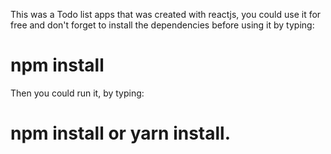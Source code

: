 This was a Todo list apps that was created with reactjs, you could use it for free and don't forget to install the dependencies before using it by typing:

# npm install

Then you could run it, by typing:

# npm install or yarn install. 
